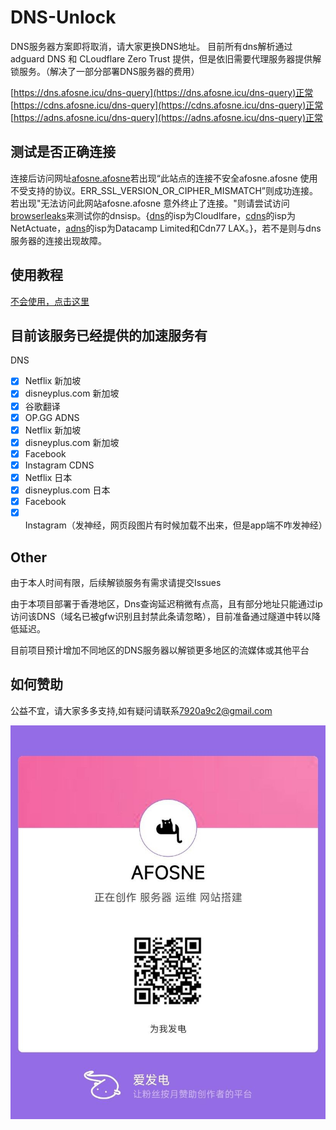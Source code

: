 # DNS-Unlock
  DNS服务器方案即将取消，请大家更换DNS地址。
  目前所有dns解析通过 adguard DNS 和 CLoudflare Zero Trust 提供，但是依旧需要代理服务器提供解锁服务。（解决了一部分部署DNS服务器的费用）


[https://dns.afosne.icu/dns-query](https://dns.afosne.icu/dns-query)正常<br/>
[https://cdns.afosne.icu/dns-query](https://cdns.afosne.icu/dns-query)正常<br/>
[https://adns.afosne.icu/dns-query](https://adns.afosne.icu/dns-query)正常<br/>

## 测试是否正确连接
  连接后访问网址[afosne.afosne](https://afosne.afosne/)若出现“此站点的连接不安全afosne.afosne 使用不受支持的协议。ERR_SSL_VERSION_OR_CIPHER_MISMATCH”则成功连接。若出现"无法访问此网站afosne.afosne 意外终止了连接。"则请尝试访问[browserleaks](https://browserleaks.com/dns)来测试你的dnsisp。{[dns](https://dns.afosne.icu/dns-query)的isp为Cloudlfare，[cdns](https://cdns.afosne.icu/dns-query)的isp为NetActuate，[adns](https://adns.afosne.icu/dns-query)的isp为Datacamp Limited和Cdn77 LAX。}，若不是则与dns服务器的连接出现故障。

## 使用教程

[不会使用，点击这里](/tutorial.md)


## 目前该服务已经提供的加速服务有
DNS
- [x] Netflix 新加坡
- [x] disneyplus.com 新加坡
- [x] 谷歌翻译
- [x] OP.GG
ADNS
- [x] Netflix 新加坡
- [x] disneyplus.com 新加坡
- [x] Facebook
- [x] Instagram
CDNS
- [x] Netflix 日本
- [x] disneyplus.com 日本
- [x] Facebook
- [x] Instagram（发神经，网页段图片有时候加载不出来，但是app端不咋发神经）
## Other

由于本人时间有限，后续解锁服务有需求请提交Issues

由于本项目部署于香港地区，Dns查询延迟稍微有点高，且有部分地址只能通过ip访问该DNS（域名已被gfw识别且封禁此条请忽略），目前准备通过隧道中转以降低延迟。

目前项目预计增加不同地区的DNS服务器以解锁更多地区的流媒体或其他平台

## 如何赞助

公益不宜，请大家多多支持,如有疑问请联系[7920a9c2@gmail.com](mailto:7920a9c2@gmail.com) 

![爱发电](/img/afd.jpg)

